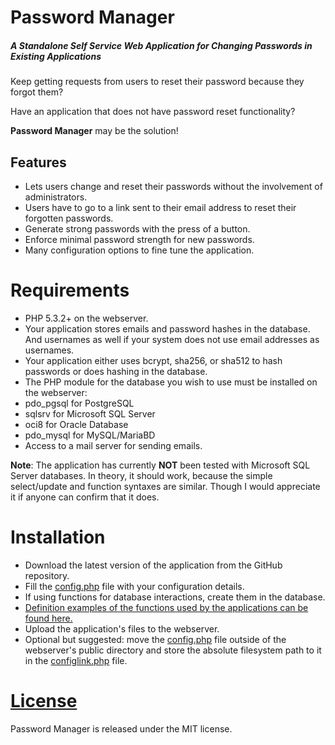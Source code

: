 # Password Manager

##### A Standalone Self Service Web Application for Changing Passwords in Existing Applications

Keep getting requests from users to reset their password because they forgot them?

Have an application that does not have password reset functionality?

**Password Manager** may be the solution!

## Features
 * Lets users change and reset their passwords without the involvement of administrators.
 * Users have to go to a link sent to their email address to reset their forgotten passwords.
 * Generate strong passwords with the press of a button.
 * Enforce minimal password strength for new passwords.
 * Many configuration options to fine tune the application.

# Requirements

* PHP 5.3.2+ on the webserver.
* Your application stores emails and password hashes in the database. And usernames as well if your system does not use email addresses as usernames.
* Your application either uses bcrypt, sha256, or sha512 to hash passwords or does hashing in the database.
* The PHP module for the database you wish to use must be installed on the webserver:
 * pdo_pgsql for PostgreSQL
 * sqlsrv for Microsoft SQL Server
 * oci8 for Oracle Database
 * pdo_mysql for MySQL/MariaBD
* Access to a mail server for sending emails.

**Note**: The application has currently **NOT** been tested with Microsoft SQL Server databases. In theory, it should work, because the simple select/update and function syntaxes are similar. Though I would appreciate it if anyone can confirm that it does.

# Installation

* Download the latest version of the application from the GitHub repository.
* Fill the [config.php](config.php) file with your configuration details.
* If using functions for database interactions, create them in the database.
 * [Definition examples of the functions used by the applications can be found here.](db_function_examples.md)
* Upload the application's files to the webserver.
* Optional but suggested: move the [config.php](config.php) file outside of the webserver's public directory and store the absolute filesystem path to it in the [configlink.php](configlink.php) file.

# [License](LICENSE)

Password Manager is released under the MIT license.
